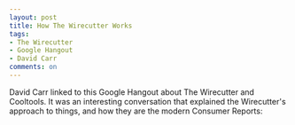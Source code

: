 ```yaml
---
layout: post
title: How The Wirecutter Works
tags: 
- The Wirecutter
- Google Hangout
- David Carr
comments: on
---
```

David Carr linked to this Google Hangout about The Wirecutter and Cooltools. It was an interesting conversation that explained the Wirecutter's approach to things, and how they are the modern Consumer Reports:

<div class="youtube" id="_A9wXdCLJ2E" style="width: 560px; height: 315px;"></div>
<script src="/js/youtube.js"></script>